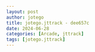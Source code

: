```yaml
---
layout: post
author: jotego
title: jotego.jttrack - dee657c
date: 2024-06-28
categories: [Arcade, jttrack]
tags: [jotego.jttrack]
---
```



